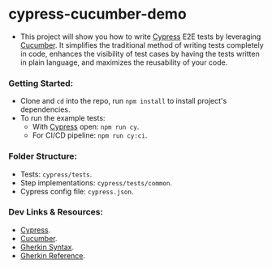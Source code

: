 # cypress-cucumber-demo

- This project will show you how to write [Cypress](https://www.cypress.io/) E2E tests by leveraging [Cucumber](https://cucumber.io/). It simplifies the traditional method of writing tests completely in code, enhances the visibility of test cases by having the tests written in plain language, and maximizes the reusability of your code.

### Getting Started:

- Clone and `cd` into the repo, run `npm install` to install project's dependencies.
- To run the example tests:
  - With [Cypress](https://www.cypress.io/) open: `npm run cy`.
  - For CI/CD pipeline: `npm run cy:ci`.

### Folder Structure:

- Tests: `cypress/tests`.
- Step implementations: `cypress/tests/common`.
- Cypress config file: `cypress.json`.

### Dev Links & Resources:

- [Cypress](https://www.cypress.io/).
- [Cucumber](https://cucumber.io/).
- [Gherkin Syntax](https://cucumber.io/docs/gherkin/).
- [Gherkin Reference](https://cucumber.io/docs/gherkin/reference/).

